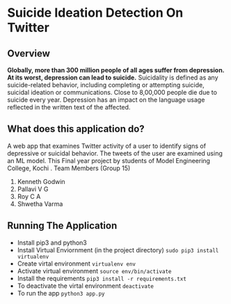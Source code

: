 # Suicide Ideation Detection On Twitter
## Overview
**Globally, more than 300 million people of all ages suffer from depression. At its worst, depression can lead to suicide.** Suicidality is defined as any suicide-related behavior, including completing or attempting suicide, suicidal ideation or communications. Close to 8,00,000 people die due to suicide every year. Depression has an impact on the language usage reflected in the written text of the affected.
## What does this application do?
A web app that examines Twitter activity of a user to identify signs of depressive or suicidal behavior. The tweets of the user are examined using an ML model.
This Final year project by students of Model Engineering College, Kochi .
Team Members (Group 15)

 1. Kenneth Godwin
 2. Pallavi V G
 3. Roy C A
 4. Shwetha Varma

## Running The Application

 - Install pip3 and python3
 - Install Virtual Enviornment (in the project directory)
  `sudo pip3 install virtualenv` 
 - Create virtal environment 
  `virtualenv env`
 - Activate virtual environment
  `source env/bin/activate`
- Install the requirements `pip3 install -r requirements.txt `
- To deactivate the virtal environment `deactivate`
- To run the app `python3 app.py`
